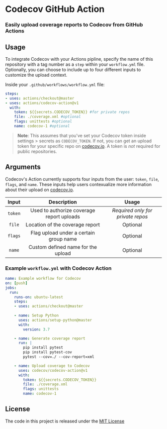 <!-- <p align="center"><img  src="./codecov-logo.png"  /></p> -->

# Codecov GitHub Action
### Easily upload coverage reports to Codecov from GitHub Actions 

## Usage

To integrate Codecov with your Actions pipline, specify the name of this repository with a tag number as a `step` within your `workflow.yml` file. Optionally, you can choose to include up to four different inputs to customize the upload context.

Inside your `.github/workflows/workflow.yml` file:

```yaml
steps:
- uses: actions/checkout@master
- uses: actions/codecov-action@v1
  with:
    token: ${{secrets.CODECOV_TOKEN}} #for private repos
    file: ./coverage.xml #optional
    flags: unittests #optional
    name: codecov-1 #optional
```
>**Note**: This assumes that you've set your Codecov token inside settings > secrets as `CODECOV_TOKEN`. If not, you can get an upload token for your specific repo on [codecov.io](https://www.codecov.io). A token is *not* required for public repositories. 

## Arguments

Codecov's Action currently supports four inputs from the user: `token`, `file`, `flags`, and `name`.  These inputs  help users contexualize more information about their upload on [codecov.io](https://www.codecov.io). 

| Input  | Description | Usage |
| :---:     |     :---:   |    :---:   |
| `token`  | Used to authorize coverage report uploads  | *Required only for private repos* |
| `file`  | Location of the coverage report | Optional
| `flags`  | Flag upload under a certain group name | Optional
| `name`  | Custom defined name for the upload | Optional

### Example `workflow.yml` with Codecov Action

```yaml
name: Example workflow for Codecov
on: [push]
jobs:
  run:
    runs-on: ubuntu-latest
    steps:
    - uses: actions/checkout@master
   
    - name: Setup Python  
      uses: actions/setup-python@master
      with:
        version: 3.7

    - name: Generate coverage report
      run: |
        pip install pytest
        pip install pytest-cov
        pytest --cov=./ --cov-report=xml

    - name: Upload coverage to Codecov  
      uses: codecov/codecov-action@v1
      with:
        token: ${{secrets.CODECOV_TOKEN}}
        file: ./coverage.xml
        flags: unittests
        name: codecov-1 
```

## License 

The code in this project is released under the [MIT License](LICENSE)
